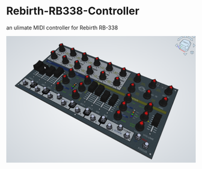 # Rebirth-RB338-Controller
an ulimate MIDI controller for Rebirth RB-338



![freecad_2025-01-18_07-51-36](.\Images\freecad_2025-01-18_07-51-36.png)